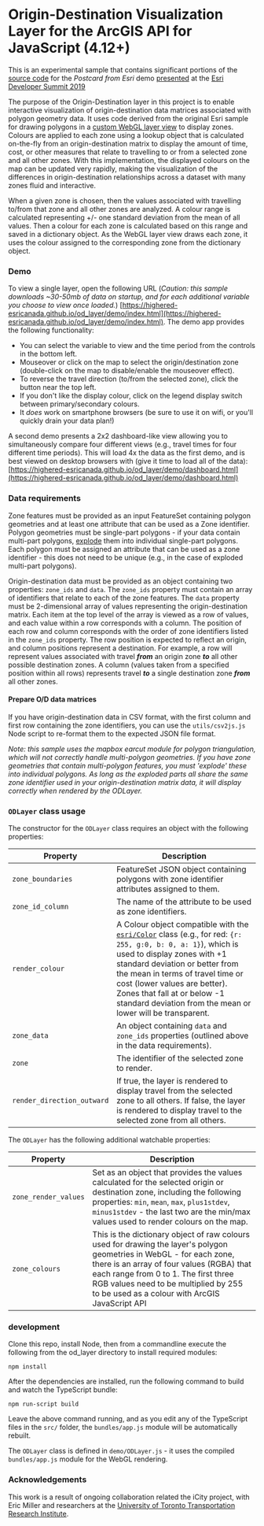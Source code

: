 # Origin-Destination Visualization Layer for the ArcGIS API for JavaScript (4.12+)

This is an experimental sample that contains significant portions of the [source code](https://github.com/damix911/ds-demo-2019) for the *Postcard from Esri* demo [presented](https://www.esri.com/en-us/about/events/devsummit/agenda/agenda) at the [Esri Developer Summit 2019](https://www.esri.com/en-us/about/events/devsummit/overview)

The purpose of the Origin-Destination layer in this project is to enable interactive visualization of origin-destination data matrices associated with polygon geometry data.  It uses code derived from the original Esri sample for drawing polygons in a [custom WebGL layer view](https://developers.arcgis.com/javascript/latest/sample-code/custom-gl-visuals/index.html) to display zones.  Colours are applied to each zone using a lookup object that is calculated on-the-fly from an origin-destination matrix to display the amount of time, cost, or other measures that relate to travelling to or from a selected zone and all other zones.  With this implementation, the displayed colours on the map can be updated very rapidly, making the visualization of the differences in origin-destination relationships across a dataset with many zones fluid and interactive.

When a given zone is chosen, then the values associated with travelling to/from that zone and all other zones are analyzed.  A colour range is calculated representing +/- one standard deviation from the mean of all values.  Then a colour for each zone is calculated based on this range and saved in a dictionary object.  As the WebGL layer view draws each zone, it uses the colour assigned to the corresponding zone from the dictionary object.

### Demo

To view a single layer, open the following URL (*Caution: this sample downloads ~30-50mb of data on startup, and for each additional variable you choose to view once loaded.*) [https://highered-esricanada.github.io/od_layer/demo/index.html](https://highered-esricanada.github.io/od_layer/demo/index.html).  The demo app provides the following functionality:

* You can select the variable to view and the time period from the controls in the bottom left.  
* Mouseover or click on the map to select the origin/destination zone (double-click on the map to disable/enable the mouseover effect).
* To reverse the travel direction (to/from the selected zone), click the button near the top left.
* If you don't like the display colour, click on the legend display switch between primary/secondary colours.
* It *does* work on smartphone browsers (be sure to use it on wifi, or you'll quickly drain your data plan!)

A second demo presents a 2x2 dashboard-like view allowing you to simultaneously compare four different views (e.g., travel times for four different time periods).  This will load 4x the data as the first demo, and is best viewed on desktop browsers with (give it time to load all of the data): [https://highered-esricanada.github.io/od_layer/demo/dashboard.html](https://highered-esricanada.github.io/od_layer/demo/dashboard.html)

### Data requirements

Zone features must be provided as an input FeatureSet containing polygon geometries and at least one attribute that can be used as a Zone identifier.  Polygon geometries must be single-part polygons - if your data contain multi-part polygons, [explode](https://pro.arcgis.com/en/pro-app/help/editing/explode-a-multipart-feature.htm) them into individual single-part polygons.  Each polygon must be assigned an attribute that can be used as a zone identifier - this does not need to be unique (e.g., in the case of exploded multi-part polygons).

Origin-destination data must be provided as an object containing two properties: `zone_ids` and `data`.  The `zone_ids` property must contain an array of identifiers that relate to each of the zone features.  The `data` property must be 2-dimensional array of values representing the origin-destination matrix.  Each item at the top level of the array is viewed as a row of values, and each value within a row corresponds with a column.  The position of each row and column corresponds with the order of zone identifiers listed in the `zone_ids` property.  The row position is expected to reflect an origin, and column positions represent a destination.  For example, a row will represent values associated with travel ***from*** an origin zone ***to*** all other possible destination zones.  A column (values taken from a specified position within all rows) represents travel ***to*** a single destination zone ***from*** all other zones.

#### Prepare O/D data matrices

If you have origin-destination data in CSV format, with the first column and first row containing the zone identifiers, you can use the `utils/csv2js.js` Node script to re-format them to the expected JSON file format.

*Note: this sample uses the mapbox earcut module for polygon triangulation, which will not correctly handle multi-polygon geometries.  If you have zone geometries that contain multi-polygon features, you must 'explode' these into individual polygons.  As long as the exploded parts all share the same zone identifier used in your origin-destination matrix data, it will display correctly when rendered by the ODLayer.*

### `ODLayer` class usage

The constructor for the `ODLayer` class requires an object with the following properties:

| Property | Description |
| --- | --- |
| `zone_boundaries` |  FeatureSet JSON object containing polygons with zone identifier attributes  assigned to them. |
| `zone_id_column` | The name of the attribute to be used as zone identifiers. |
| `render_colour` | A Colour object compatible with the [`esri/Color`](https://developers.arcgis.com/javascript/latest/api-reference/esri-Color.html) class (e.g., for red: `{r: 255, g:0, b: 0, a: 1}`), which is used to display zones with +1 standard deviation or better from the mean in terms of travel time or cost (lower values are better).  Zones that fall at or below -1 standard deviation from the mean or lower will be transparent. |
| `zone_data` | An object containing `data` and `zone_ids` properties (outlined above in the data requirements). |
| `zone` | The identifier of the selected zone to render. |
| `render_direction_outward` | If true, the layer is rendered to display travel from the selected zone to all others.  If false, the layer is rendered to display travel to the selected zone from all others. |

The `ODLayer` has the following additional watchable properties:

| Property | Description |
| --- | --- |
| `zone_render_values` | Set as an object that provides the values calculated for the selected origin or destination zone, including the following properties: `min`, `mean`, `max`, `plus1stdev`, `minus1stdev` - the last two are the min/max values used to render colours on the map. |
| `zone_colours` | This is the dictionary object of raw colours used for drawing the layer's polygon geometries in WebGL - for each zone, there is an array of four values (RGBA) that each range from 0 to 1.  The first three RGB values need to be multiplied by 255 to be used as a colour with ArcGIS JavaScript API |

### development

Clone this repo, install Node, then from a commandline execute the following from the od_layer directory to install required modules:

`npm install`

After the dependencies are installed, run the following command to build and watch the TypeScript bundle:

`npm run-script build`

Leave the above command running, and as you edit any of the TypeScript files in the `src/` folder, the `bundles/app.js` module will be automatically rebuilt.

The `ODLayer` class is defined in `demo/ODLayer.js` - it uses the compiled `bundles/app.js` module for the WebGL rendering.

### Acknowledgements

This work is a result of ongoing collaboration related the iCity project, with Eric Miller and researchers at the [University of Toronto Transportation Research Institute](https://uttri.utoronto.ca/).
